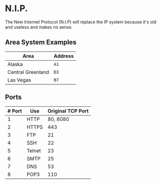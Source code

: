 # N.I.P.
The New Internet Protocol (N.I.P) will replace the IP system because it's old and useless and makes no sense.
## Area System Examples
| Area      | Address |
| --------- | ------- |
| Alaska | `A1`  |
| Central Greenland | `D3` |
| Las Vegas | `B7` |
## Ports
| # Port | Use | Original TCP Port |
| ------ | --- | ----------------- |
| 1 | HTTP | 80, 8080 |
| 2 | HTTPS | 443 |
| 3 | FTP | 21 |
| 4 | SSH | 22
| 5 | Telnet | 23 |
| 6 | SMTP | 25 |
| 7 | DNS | 53 |
| 8 | POP3 | 110 |
